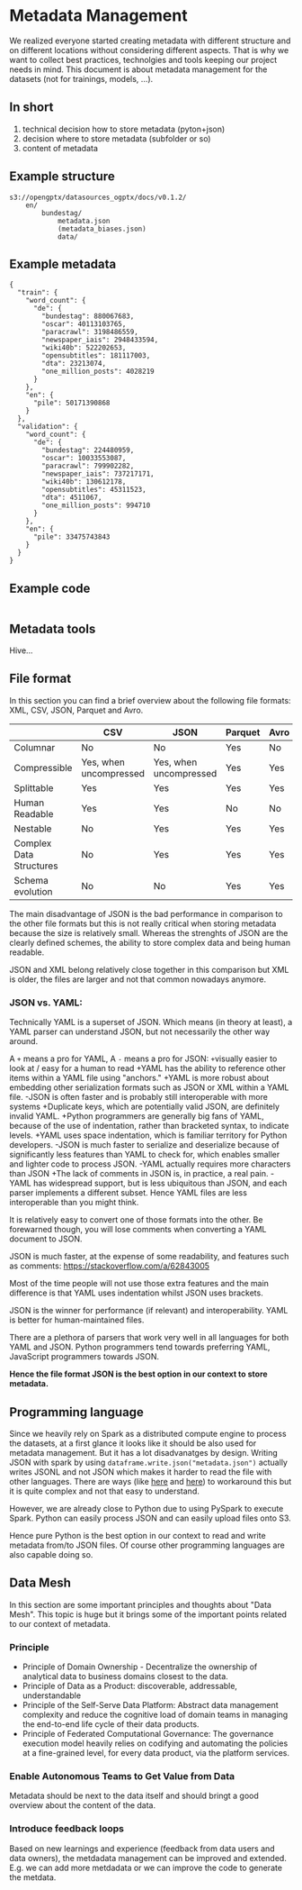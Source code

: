 
# Metadata Management

We realized everyone started creating metadata with different structure and on different locations without considering different aspects. That is why we want to collect best practices, technolgies and tools keeping our project needs in mind.
This document is about metadata management for the datasets (not for trainings, models, ...).

## In short


1. technical decision how to store metadata (pyton+json)
2. decision where to store metadata (subfolder or so)
3. content of metadata


## Example structure

```
s3://opengptx/datasources_ogptx/docs/v0.1.2/
    en/
        bundestag/
            metadata.json
            (metadata_biases.json)
            data/
```

## Example metadata 

```
{
  "train": {
    "word_count": {
      "de": {
        "bundestag": 880067683,
        "oscar": 40113103765,
        "paracrawl": 3198486559,
        "newspaper_iais": 2948433594,
        "wiki40b": 522202653,
        "opensubtitles": 181117003,
        "dta": 23213074,
        "one_million_posts": 4028219
      }
    },
    "en": {
      "pile": 50171390868
    }
  },
  "validation": {
    "word_count": {
      "de": {
        "bundestag": 224480959,
        "oscar": 10033553087,
        "paracrawl": 799902282,
        "newspaper_iais": 737217171,
        "wiki40b": 130612178,
        "opensubtitles": 45311523,
        "dta": 4511067,
        "one_million_posts": 994710
      }
    },
    "en": {
      "pile": 33475743843
    }
  }
}
```

## Example code

```

```





## Metadata tools

Hive...

## File format

In this section you can find a brief overview about the following file formats: XML, CSV, JSON, Parquet and Avro.

|                         | CSV                    | JSON                   | Parquet | Avro |
| ----------------------- | ---------------------- | ---------------------- | ------- | ---- |
| Columnar                | No                     | No                     | Yes     | No   |
| Compressible            | Yes, when uncompressed | Yes, when uncompressed | Yes     | Yes  |
| Splittable              | Yes                    | Yes                    | Yes     | Yes  |
| Human Readable          | Yes                    | Yes                    | No      | No   |
| Nestable                | No                     | Yes                    | Yes     | Yes  |
| Complex Data Structures | No                     | Yes                    | Yes     | Yes  |
| Schema evolution        | No                     | No                     | Yes     | Yes  |

The main disadvantage of JSON is the bad performance in comparison to the other file formats but this is not really critical when storing metadata because the size is relatively small. Whereas the strenghts of JSON are the clearly defined schemes, the ability to store complex data and being human readable.

JSON and XML belong relatively close together in this comparison but XML is older, the files are larger and not that common nowadays anymore.

### JSON vs. YAML:

Technically YAML is a superset of JSON. Which means (in theory at least), a YAML parser can understand JSON, but not necessarily the other way around.

A `+` means a pro for YAML, A `-` means a pro for JSON:
`+`visually easier to look at / easy for a human to read
+YAML has the ability to reference other items within a YAML file using "anchors."
+YAML is more robust about embedding other serialization formats such as JSON or XML within a YAML file.
-JSON is often faster and is probably still interoperable with more systems
+Duplicate keys, which are potentially valid JSON, are definitely invalid YAML.
+Python programmers are generally big fans of YAML, because of the use of indentation, rather than bracketed syntax, to indicate levels. 
+YAML uses space indentation, which is familiar territory for Python developers.
-JSON is much faster to serialize and deserialize because of significantly less features than YAML to check for, which enables smaller and lighter code to process JSON.
-YAML actually requires more characters than JSON
+The lack of comments in JSON is, in practice, a real pain.
-YAML has widespread support, but is less ubiquitous than JSON, and each parser implements a different subset. Hence YAML files are less interoperable than you might think.

It is relatively easy to convert one of those formats into the other. Be forewarned though, you will lose comments when converting a YAML document to JSON.

JSON is much faster, at the expense of some readability, and features such as comments: https://stackoverflow.com/a/62843005

Most of the time people will not use those extra features and the main difference is that YAML uses indentation whilst JSON uses brackets.

JSON is the winner for performance (if relevant) and interoperability. YAML is better for human-maintained files.

There are a plethora of parsers that work very well in all languages for both YAML and JSON.
Python programmers tend towards preferring YAML, JavaScript programmers towards JSON.

**Hence the file format JSON is the best option in our context to store metadata.**

## Programming language

Since we heavily rely on Spark as a distributed compute engine to process the datasets, at a first glance it looks like it should be also used for metadata management. But it has a lot disadvanatges by design. Writing JSON with spark by using `dataframe.write.json("metadata.json")` actually writes JSONL and not JSON which makes it harder to read the file with other languages. There are ways (like [here](https://stackoverflow.com/questions/58238563/write-spark-dataframe-as-array-of-json-pyspark) and [here](https://stackoverflow.com/questions/48503419/spark-dataframe-serialized-as-invalid-json)) to workaround this but it is quite complex and not that easy to understand.

However, we are already close to Python due to using PySpark to execute Spark. Python can easily process JSON and can easily upload files onto S3.

Hence pure Python is the best option in our context to read and write metadata from/to JSON files. Of course other programming languages are also capable doing so.

## Data Mesh

In this section are some important principles and thoughts about "Data Mesh". This topic is huge but it brings some of the important points related to our context of metadata.

### Principle

- Principle of Domain Ownership - Decentralize the ownership of analytical data to business domains closest to the data.
- Principle of Data as a Product: discoverable, addressable, understandable
- Principle of the Self-Serve Data Platform: Abstract data management complexity and reduce the cognitive load of domain teams in managing the end-to-end life cycle of their data products.
- Principle of Federated Computational Governance: The governance execution model heavily relies on codifying and automating the policies at a fine-grained level, for every data product, via the platform services.

### Enable Autonomous Teams to Get Value from Data

Metadata should be next to the data itself and should bringt a good overview about the content of the data.

### Introduce feedback loops

Based on new learnings and experience (feedback from data users and data owners), the metdadata management can be improved and extended. E.g. we can add more metdadata or we can improve the code to generate the metdata.